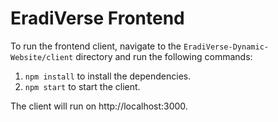 # EradiVerse Frontend

To run the frontend client, navigate to the `EradiVerse-Dynamic-Website/client` directory and run the following commands:

1. `npm install` to install the dependencies.
2. `npm start` to start the client.

The client will run on http://localhost:3000.